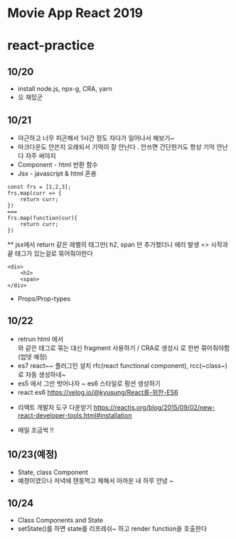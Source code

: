 # Movie App React 2019
# react-practice

## 10/20
- install node.js, npx-g, CRA, yarn  
- 오 재밌군

## 10/21
- 야근하고 너무 피곤해서 1시간 정도 자다가 일어나서 해보기~
- 마크다운도 안쓴지 오래되서 기억이 잘 안난다 . 안쓰면 간단한거도 항상 기억 안난다 자주 써야지
- Component - html 반환 함수
- Jsx - javascript & html 혼용
```
const frs = [1,2,3];
frs.map(curr => {
	return curr;
})
===
frs.map(function(cur){
	return curr;
})
```

**  jsx에서 return 같은 레벨의 태그만( h2, span 만 추가했더니 에러 발생 => 시작과 끝 태그가 있는걸로 묶어줘야한다
```
<div>
	<h2>
	<span>
</div>
```
- Props/Prop-types

## 10/22
- retrun html 에서 <div>와 같은 태그로 묶는 대신 fragment 사용하기 / CRA로 생성시 <Fragment></Fragment>로 한번 묶어줘야함(업뎃 예정)
- es7 react~~ 플러그인 설치 rfc(react functional component), rcc(~class~) 로 자동 생성하네~
- es5 에서 그만 벗어나자 ~ es6 스타일로 펑션 생성하기
- react es6 https://velog.io/@kyusung/React를-위한-ES6

*  리액트 개발자 도구 다운받기 
https://reactjs.org/blog/2015/09/02/new-react-developer-tools.html#installation

- 매일 조금씩 !!


## 10/23(예정)
- State, class Component
- 예정이였으나 저녁에 텐동먹고 체해서 아까운 내 하루 안녕 ~

## 10/24
- Class Components and State
- setState()를 하면 state를 리프레쉬~ 하고 render function을 호출한다